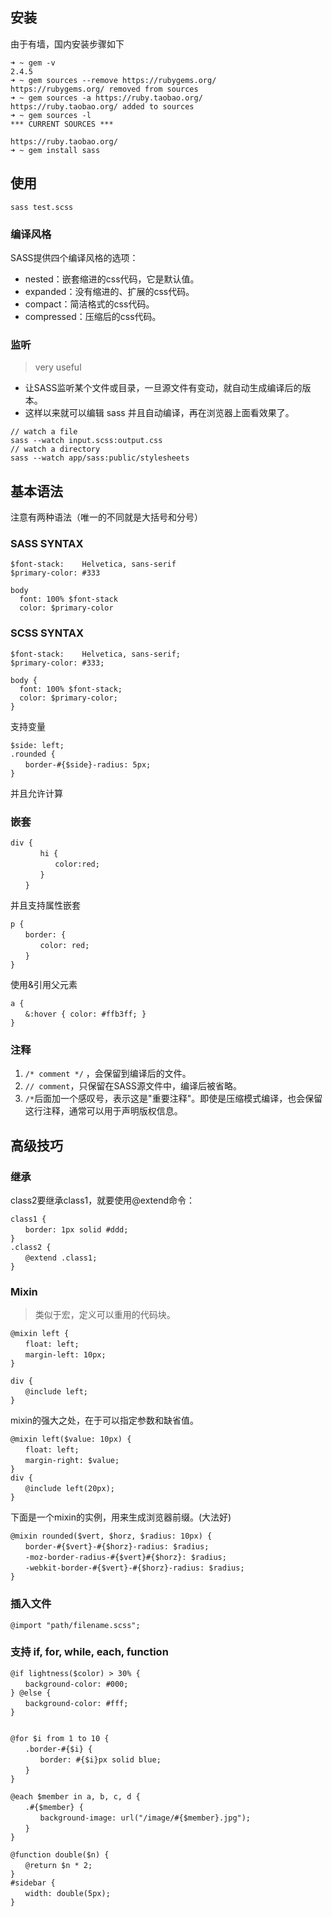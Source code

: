 ## 安装
由于有墙，国内安装步骤如下

```
➜ ~ gem -v
2.4.5
➜ ~ gem sources --remove https://rubygems.org/
https://rubygems.org/ removed from sources
➜ ~ gem sources -a https://ruby.taobao.org/
https://ruby.taobao.org/ added to sources
➜ ~ gem sources -l
*** CURRENT SOURCES ***

https://ruby.taobao.org/
➜ ~ gem install sass
```

## 使用
`sass test.scss`

### 编译风格
SASS提供四个编译风格的选项：
* nested：嵌套缩进的css代码，它是默认值。
* expanded：没有缩进的、扩展的css代码。
* compact：简洁格式的css代码。
* compressed：压缩后的css代码。

### 监听
> very useful

- 让SASS监听某个文件或目录，一旦源文件有变动，就自动生成编译后的版本。
- 这样以来就可以编辑 sass 并且自动编译，再在浏览器上面看效果了。

```
// watch a file
sass --watch input.scss:output.css
// watch a directory
sass --watch app/sass:public/stylesheets
```

## 基本语法
注意有两种语法（唯一的不同就是大括号和分号）
### SASS SYNTAX
```
$font-stack:    Helvetica, sans-serif
$primary-color: #333

body
  font: 100% $font-stack
  color: $primary-color
```
### SCSS SYNTAX
```
$font-stack:    Helvetica, sans-serif;
$primary-color: #333;

body {
  font: 100% $font-stack;
  color: $primary-color;
}
```
支持变量
```
$side: left;
.rounded {
　　border-#{$side}-radius: 5px;
}
```

并且允许计算

### 嵌套
```
div {
　　　　hi {
　　　　　　color:red;
　　　　}
　　}
```

并且支持属性嵌套

```
p {
　　border: {
　　　　color: red;
　　}
}
```

使用&引用父元素

```
a {
　　&:hover { color: #ffb3ff; }
}

```

###  注释
1. `/* comment */` ，会保留到编译后的文件。
2. `// comment`，只保留在SASS源文件中，编译后被省略。
3. `/*`后面加一个感叹号，表示这是"重要注释"。即使是压缩模式编译，也会保留这行注释，通常可以用于声明版权信息。

## 高级技巧
### 继承
class2要继承class1，就要使用@extend命令：

```
class1 {
　　border: 1px solid #ddd;
}
.class2 {
　　@extend .class1;
}
```

### Mixin
> 类似于宏，定义可以重用的代码块。

```
@mixin left {
　　float: left;
　　margin-left: 10px;
}

div {
　　@include left;
}
```

mixin的强大之处，在于可以指定参数和缺省值。

```
@mixin left($value: 10px) {
　　float: left;
　　margin-right: $value;
}
div {
　　@include left(20px);
}
```
下面是一个mixin的实例，用来生成浏览器前缀。(大法好)
```
@mixin rounded($vert, $horz, $radius: 10px) {
　　border-#{$vert}-#{$horz}-radius: $radius;
　　-moz-border-radius-#{$vert}#{$horz}: $radius;
　　-webkit-border-#{$vert}-#{$horz}-radius: $radius;
}
```

### 插入文件
`@import "path/filename.scss";`

### 支持 if, for, while, each, function
```
@if lightness($color) > 30% {
　　background-color: #000;
} @else {
　　background-color: #fff;
}


@for $i from 1 to 10 {
　　.border-#{$i} {
　　　　border: #{$i}px solid blue;
　　}　
}

@each $member in a, b, c, d {
　　.#{$member} {
　　　　background-image: url("/image/#{$member}.jpg");
　　}
}

@function double($n) {
　　@return $n * 2;
}
#sidebar {
　　width: double(5px);
}

```
